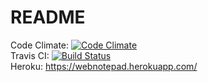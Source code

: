 # README
Code Climate: [![Code Climate](https://codeclimate.com/github/carvalho23lucas/ProjetoESI/badges/gpa.svg)](https://codeclimate.com/github/carvalho23lucas/ProjetoESI)  
Travis CI: [![Build Status](https://travis-ci.org/carvalho23lucas/ProjetoESI.svg?branch=master)](https://travis-ci.org/carvalho23lucas/ProjetoESI)  
Heroku: https://webnotepad.herokuapp.com/